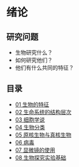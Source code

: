 # 绪论

## 研究问题

- 生物研究什么？
- 如何研究他们？
- 他们有什么共同的特征？

## 目录

- [01 生物的特征](01_生物特征.md)
- [02 生命系统的结构层次](02_生命系统结构层次.md)
- [03 细胞学说](03_细胞学说.md)
- [04 生物分类](04_生物分类.md)
- [05 原核生物与真核生物](05_原核生物与真核生物.md)
- [06 病毒](06_病毒.md)
- [07 显微镜的使用](07_显微镜的使用.md)
- [08 生物探究实验基础](08_生物探究实验基础.md)
